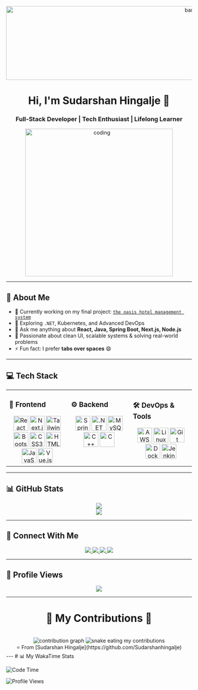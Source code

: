 <div align="center">
  <img width="1000" height="200" alt="banner" src="https://github.com/user-attachments/assets/a389f02a-a862-4b4e-993a-a136a90f5379" />

  
  <h1>Hi, I'm Sudarshan Hingalje 👋</h1>
  <h3>Full-Stack Developer | Tech Enthusiast | Lifelong Learner</h3>

  <img src="https://github.com/user-attachments/assets/4387d8a8-49f4-4188-a1d0-d2ffd48583cd" width="400" alt="coding" />
  
</div>

---

## 🚀 About Me

- 🔭 Currently working on my final project: [`the oasis hotel management system`](https://github.com/Sudarshanhingalje/the-wild-oasis)
- 🌱 Exploring `.NET`, Kubernetes, and Advanced DevOps
- 💬 Ask me anything about **React, Java, Spring Boot, Next.js, Node.js**
- 🎯 Passionate about clean UI, scalable systems & solving real-world problems
- ⚡ Fun fact: I prefer **tabs over spaces** 😄

---

## 💻 Tech Stack

<table>
<tr>
<td valign="top" width="33%">

### 🧩 Frontend
<div align="center">
  <img src="https://profilinator.rishav.dev/skills-assets/react-original-wordmark.svg" height="40" alt="React" />
  <img src="https://profilinator.rishav.dev/skills-assets/nextjs.png" height="40" alt="Next.js" />
  <img src="https://profilinator.rishav.dev/skills-assets/tailwindcss.svg" height="40" alt="Tailwind CSS" />
  <img src="https://profilinator.rishav.dev/skills-assets/bootstrap-plain.svg" height="40" alt="Bootstrap" />
  <img src="https://profilinator.rishav.dev/skills-assets/css3-original-wordmark.svg" height="40" alt="CSS3" />
  <img src="https://profilinator.rishav.dev/skills-assets/html5-original-wordmark.svg" height="40" alt="HTML5" />
  <img src="https://profilinator.rishav.dev/skills-assets/javascript-original.svg" height="40" alt="JavaScript" />
  <img src="https://profilinator.rishav.dev/skills-assets/vuejs-original-wordmark.svg" height="40" alt="Vue.js" />
</div>

</td>
<td valign="top" width="33%">

### ⚙️ Backend
<div align="center">
  <img src="https://profilinator.rishav.dev/skills-assets/springio-icon.svg" height="40" alt="Spring Boot" />
  <img src="https://profilinator.rishav.dev/skills-assets/dot-net-original-wordmark.svg" height="40" alt=".NET" />
  <img src="https://profilinator.rishav.dev/skills-assets/mysql-original-wordmark.svg" height="40" alt="MySQL" />
  <img src="https://profilinator.rishav.dev/skills-assets/cplusplus-original.svg" height="40" alt="C++" />
  <img src="https://profilinator.rishav.dev/skills-assets/c-original.svg" height="40" alt="C" />
</div>

</td>
<td valign="top" width="33%">

### 🛠 DevOps & Tools
<div align="center">
  <img src="https://profilinator.rishav.dev/skills-assets/amazonwebservices-original-wordmark.svg" height="40" alt="AWS" />
  <img src="https://profilinator.rishav.dev/skills-assets/linux-original.svg" height="40" alt="Linux" />
  <img src="https://profilinator.rishav.dev/skills-assets/git-scm-icon.svg" height="40" alt="Git" />
  <img src="https://profilinator.rishav.dev/skills-assets/docker-original-wordmark.svg" height="40" alt="Docker" />
  <img src="https://profilinator.rishav.dev/skills-assets/jenkins-icon.svg" height="40" alt="Jenkins" />
</div>

</td>
</tr>
</table>

---

## 📊 GitHub Stats

<div align="center">
  <img src="https://github-readme-stats.vercel.app/api?username=Sudarshanhingalje&show_icons=true&theme=radical&count_private=true" />
  <br />
  <img src="https://github-readme-streak-stats.herokuapp.com/?user=Sudarshanhingalje&theme=radical" />
</div>

---

## 🤝 Connect With Me

<div align="center">
  <a href="https://github.com/Sudarshanhingalje" target="_blank">
    <img src="https://img.shields.io/badge/github-%2324292e.svg?&style=for-the-badge&logo=github&logoColor=white" />
  </a>
  <a href="https://www.linkedin.com/in/sudarshan-hingalje-b07993158" target="_blank">
    <img src="https://img.shields.io/badge/linkedin-%231E77B5.svg?&style=for-the-badge&logo=linkedin&logoColor=white" />
  </a>
  <a href="https://www.facebook.com/sudarshan.hingalje" target="_blank">
    <img src="https://img.shields.io/badge/facebook-%232E87FB.svg?&style=for-the-badge&logo=facebook&logoColor=white" />
  </a>
  <a href="https://www.instagram.com/its_sudarshan___10" target="_blank">
    <img src="https://img.shields.io/badge/instagram-%23000000.svg?&style=for-the-badge&logo=instagram&logoColor=white" />
  </a>
</div>

---

## 👀 Profile Views

<div align="center">
  <img src="https://komarev.com/ghpvc/?username=Sudarshanhingalje&style=flat-square&color=blue" />
</div>

---
<div align="center">
  <h1>🐍 My Contributions 🐍</h1>
  <br>
  <img src="https://github-readme-activity-graph.vercel.app/graph?username=Sudarshanhingalje&theme=dracula&hide_border=true" alt="contribution graph" />
  <img alt="snake eating my contributions" src="https://raw.githubusercontent.com/Sudarshanhingalje/Sudarshanhingalje/output/github-contribution-grid-snake-light.svg" />
</div>

<div align="center">
  ⭐️ From [Sudarshan Hingalje](https://github.com/Sudarshanhingalje)
</div>
---
# 📊 My WakaTime Stats

<!--START_SECTION:waka-->
![Code Time](http://img.shields.io/badge/Code%20Time-199%20hrs%2017%20mins-blue)

![Profile Views](http://img.shields.io/badge/Profile%20Views-113-blue)
